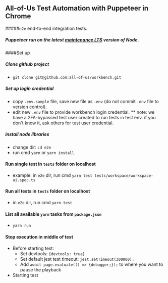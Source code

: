 ## All-of-Us Test Automation with Puppeteer in Chrome
#####`e2e` end-to-end integration tests.
##### Puppeteer run on the latest [maintenance LTS](https://github.com/nodejs/Release#release-schedule) version of Node.


####Set up
##### Clone github project
- `git clone git@github.com:all-of-us/workbench.git`

##### Set up login credential
- copy `.env.sample` file, save new file as `.env` (do not commit `.env` file to version control).
- edit new `.env` file to provide workbench login credential.
  ** note: we have a 2FA-bypassed test user created to run tests in test env. if you don't know it, ask others for test user credential.

##### install node libraries
- change dir: `cd e2e`
- run cmd `yarn` or `yarn install`

#### Run single test in `tests` folder on localhost
- example: in `e2e` dir, run cmd `yarn test tests/workspace/workspace-ui.spec.ts`

#### Run all tests in `tests` folder on localhost
- in `e2e` dir, run cmd `yarn test`

#### List all available `yarn` tasks from `package.json`
- `yarn run`

#### Stop execution in middle of test
* Before starting test:
    * Set devtools: `{devtools: true}`
    * Set default jest test timeout: `jest.setTimeout(300000);`
    * Add `await page.evaluate(() => {debugger;});` to where you want to pause the playback
* Starting test
